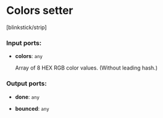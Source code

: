 # Colors setter

[blinkstick/strip]

### Input ports:

* __colors__: `any`

    Array of 8 HEX RGB color values. (Without leading hash.)

### Output ports:

* __done__: `any`


* __bounced__: `any`

